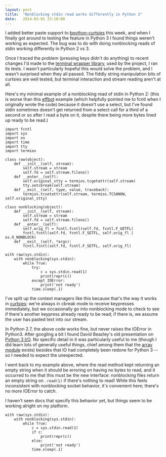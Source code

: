 ```yaml
---
layout: post
title:  "Nonblocking stdin read works differently in Python 3"
date:   2014-03-01 23:10:00
---
```


I added better paste support to
[bpython-curtsies](http://ballingt.com/2013/12/21/bpython-curtsies.html) this week, and when I
finally got around to testing the feature in Python 3 I found things weren't
working as expected. The bug was to do with doing nonblocking
reads of stdin working differently in Python 2 vs 3.

Once I traced the problem (pressing keys didn't do anything) to recent changes
I'd made to the [terminal wrapper library](https://github.com/thomasballinger/curtsies),
used by the project, I ran its tests. I wasn't particularly hopeful this
would solve the problem, and I wasn't surprised when they all passed.
The fiddly string manipulation bits of curtsies are
well tested, but terminal interaction and stream reading aren't at all.

Here's my minimal example of a nonblocking read of stdin in Python 2:
(this is worse than this [effbot](http://effbot.org/pyfaq/how-do-i-get-a-single-keypress-at-a-time.htm) example (which
helpfully pointed me to fcntl when I originally wrote the code) because it
doesn't use a select, but I've
found stdin sometimes doesn't get returned from a select call for a third of a second or so
after I read a byte on it, despite there being more bytes lined up ready to be
read.)

    import fcntl
    import sys
    import os
    import time
    import tty
    import termios

    class raw(object):
        def __init__(self, stream):
            self.stream = stream
            self.fd = self.stream.fileno()
        def __enter__(self):
            self.original_stty = termios.tcgetattr(self.stream)
            tty.setcbreak(self.stream)
        def __exit__(self, type, value, traceback):
            termios.tcsetattr(self.stream, termios.TCSANOW, self.original_stty)

    class nonblocking(object):
        def __init__(self, stream):
            self.stream = stream
            self.fd = self.stream.fileno()
        def __enter__(self):
            self.orig_fl = fcntl.fcntl(self.fd, fcntl.F_GETFL)
            fcntl.fcntl(self.fd, fcntl.F_SETFL, self.orig_fl | os.O_NONBLOCK)
        def __exit__(self, *args):
            fcntl.fcntl(self.fd, fcntl.F_SETFL, self.orig_fl)

    with raw(sys.stdin):
        with nonblocking(sys.stdin):
            while True:
                try:
                    c = sys.stdin.read(1)
                    print(repr(c))
                except IOError:
                    print('not ready')
                time.sleep(.1)

I've split up the context managers like this because that's the way it works
in [curtsies](https://github.com/thomasballinger/curtsies): we're always in
cbreak mode to receive keypresses immediately, but we occasionally go into
nonblocking mode to check to see if there's another keypress already ready to
be read; if there is, we assume the user has pasted text into our stream.

In Python 2.7, the above code works fine, but never raises the IOError in
Python3. After googling a bit I found
David Beazley's old presentation on [Python 3 I/O](http://www.slideshare.net/dabeaz/mastering-python-3-io-version-2).
No specific detail in it was particularly useful to me (though I did learn
lots of generally useful things, chief among them that the [array
module](http://docs.python.org/2/library/array.html) exists) besides that
IO had completely been redone for Python 3 -- so I needed to expect the
unexpected.

I went back to my example above, where the read method kept
returning an empty string when it should be erroring on having no bytes to
read, and it
occurred to me that this must be the new interface: nonblocking files return
an empty string on `.read(1)` if there's nothing to read! While this feels
inconsistent with nonblocking socket behavior, it's convenient here; there's
no more IOError to catch.

I haven't seen docs that specify this behavior yet, but things seem to be
working alright on my platform.

    with raw(sys.stdin):
        with nonblocking(sys.stdin):
            while True:
                c = sys.stdin.read(1)
                if c:
                    print(repr(c))
                else:
                    print('not ready')
                time.sleep(.1)
